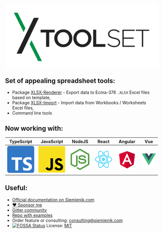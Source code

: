 [![XToolSet Banner](./media/xtoolset-logo-final.svg)](https://github.com/sponsors/Siemienik)

## Set of appealing spreadsheet tools:

* Package [XLSX-Renderer](https://siemienik.com/docs/xlsx-renderer) - Export data to Ecma-376 `.XLSX` Excel files based on template, 
* Package [XLSX-Import](https://siemienik.com/docs/xlsx-import) - Import data from Workbooks / Worksheets Excel files,
* Command line tools

## Now working with:

| **TypeScript** | **JavaScript** | **NodeJS** | **React** | **Angular** | **Vue** |
|---|---|---|---|---|---|
| ![TypeScript](./media/vendors/ts-logo-256.png) | ![JavaScript](./media/vendors/js-logo-256.png) | ![NodeJS](./media/vendors/nodejs-logo-256.png) | ![React](./media/vendors/react-logo-256.png) | ![Angular](./media/vendors/angular-logo-256.png) | ![Vue](./media/vendors/vue-logo-256.png) | 

## Useful:

 * [Official documentation on Siemienik.com](https://siemienik.com/docs/xtoolset)
 * [:heart: Sponsor me](https://github.com/sponsors/siemienik)
 * [Gitter community](https://gitter.im/Siemienik/community)
 * [Repo with examples](https://github.com/Siemienik/XToolset-examples) 
 * Order feature or consulting: consulting@siemienik.com
 * [![FOSSA Status](https://app.fossa.com/api/projects/git%2Bgithub.com%2FSiemienik%2FXToolset.svg?type=shield)](https://app.fossa.com/projects/git%2Bgithub.com%2FSiemienik%2FXToolset?ref=badge_shield) License: [MIT](./LICENSE)

